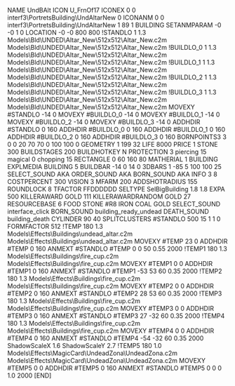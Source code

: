 NAME UndBAlt
ICON U_FrnOf17
ICONEX 0 0 interf3\PortretsBuilding\UndAltarNew 0
ICONANM 0 0 interf3\PortretsBuilding\UndAltarNew 1 89 1
BUILDING
SETANMPARAM -0 -0 1 0
LOCATION -0 -0 800 800
!STANDLO    1 1.3 Models\Bld\UNDED\Altar_New\512x512\Altar_New.c2m Models\Bld\UNDED\Altar_New\512x512\Altar_New.c2m
!BUILDLO_0    1 1.3 Models\Bld\UNDED\Altar_New\512x512\Altar_New.c2m Models\Bld\UNDED\Altar_New\512x512\Altar_New.c2m
!BUILDLO_1    1 1.3 Models\Bld\UNDED\Altar_New\512x512\Altar_New.c2m Models\Bld\UNDED\Altar_New\512x512\Altar_New.c2m
!BUILDLO_2    1 1.3 Models\Bld\UNDED\Altar_New\512x512\Altar_New.c2m Models\Bld\UNDED\Altar_New\512x512\Altar_New.c2m
!BUILDLO_3    1 1.3 Models\Bld\UNDED\Altar_New\512x512\Altar_New.c2m Models\Bld\UNDED\Altar_New\512x512\Altar_New.c2m
MOVEXY #STANDLO   -14 0
MOVEXY #BUILDLO_0 -14 0
MOVEXY #BUILDLO_1 -14 0
MOVEXY #BUILDLO_2 -14 0
MOVEXY #BUILDLO_3 -14 0
ADDHDIR #STANDLO 0 160
ADDHDIR #BUILDLO_0 0 160
ADDHDIR #BUILDLO_1 0 160
ADDHDIR #BUILDLO_2 0 160
ADDHDIR #BUILDLO_3 0 160
BORNPOINTS3 3 0 0 20 70 70 0 100 100 0
GEOMETRY 1 199 32
LIFE     8000
PRICE 1 STONE 300 
BUILDSTAGES 200
BUILDHOTKEY		N
PROTECTION 3 piercing 15 magical 0 chopping 15
RECTANGLE    0 60 160 80
MATHERIAL 1 BUILDING
EXPLMEDIA BUILDING 5
BUILDBAR    -14 0 14 0
3DBARS 1 -85 5 100 100 25
SELECT_SOUND AKA
ORDER_SOUND AKA
BORN_SOUND   AKA
INFO 3 8
COSTPERCENT 300
VISION 3
MFARM 200
ADDSHOTRADIUS 155
ROUNDLOCK 8
TFACTOR FFDDDDDD
SELTYPE SelBigBuilding 1.8 1.8
EXPA 500
KILLERAWARD             GOLD 111
KILLERAWARDRANDOM       GOLD 27
RESOURCEBASE 6 FOOD STONE #R8 IRON COAL GOLD
SELECT_SOUND interface_click
BORN_SOUND building_ready_undead
DEATH_SOUND building_death
CYLINDER 90 40
SPLITCLUSTERS #STANDLO 500 15 1 1 0
FORMFACTOR 512
!TEMP 180 1.3 Models\Effects\Buildings\undead_altar.c2m Models\Effects\Buildings\undead_altar.c2m
MOVEXY  #TEMP 23 0 
ADDHDIR #TEMP 0 160
ANMEXT #STANDLO #TEMP 0 0 50 0.55 2000
!TEMP1 180 1.3 Models\Effects\Buildings\fire_cup.c2m Models\Effects\Buildings\fire_cup.c2m
MOVEXY  #TEMP1 0 0
ADDHDIR #TEMP1 0 160
ANMEXT #STANDLO #TEMP1 -53 53 60 0.35 2000
!TEMP2 180 1.3 Models\Effects\Buildings\fire_cup.c2m Models\Effects\Buildings\fire_cup.c2m
MOVEXY  #TEMP2 0 0
ADDHDIR #TEMP2 0 160
ANMEXT #STANDLO #TEMP2 28 53 60 0.35 2000
!TEMP3 180 1.3 Models\Effects\Buildings\fire_cup.c2m Models\Effects\Buildings\fire_cup.c2m
MOVEXY  #TEMP3 0 0
ADDHDIR #TEMP3 0 160
ANMEXT #STANDLO #TEMP3 27 -32 60 0.35 2000
!TEMP4 180 1.3 Models\Effects\Buildings\fire_cup.c2m Models\Effects\Buildings\fire_cup.c2m
MOVEXY  #TEMP4 0 0
ADDHDIR #TEMP4 0 160
ANMEXT #STANDLO #TEMP4 -54 -32 60 0.35 2000
ShadowScaleX 1.6
ShadowScaleY 2.7
!TEMP5 180 1.0 Models\Effects\MagicCard\UndeadZona\UndeadZona.c2m Models\Effects\MagicCard\UndeadZona\UndeadZona.c2m
MOVEXY  #TEMP5 0 0
ADDHDIR #TEMP5 0 160
ANMEXT #STANDLO #TEMP5 0 0 0 1.0 2000
[END]
